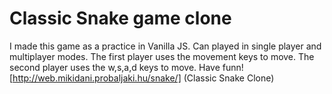 # Classic Snake game clone

I made this game as a practice in Vanilla JS. Can played in single player and multiplayer modes.
The first player uses the movement keys to move. The second player uses the w,s,a,d keys to move.
Have funn!
[http://web.mikidani.probaljaki.hu/snake/] (Classic Snake Clone)
